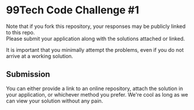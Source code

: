 # 99Tech Code Challenge #1

Note that if you fork this repository, your responses may be publicly linked to this repo.  
Please submit your application along with the solutions attached or linked.

It is important that you minimally attempt the problems, even if you do not arrive at a working solution.

## Submission

You can either provide a link to an online repository, attach the solution in your application, or whichever method you prefer.
We're cool as long as we can view your solution without any pain.

